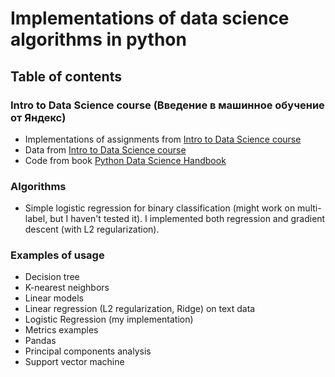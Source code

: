 # Implementations of data science algorithms in python

## Table of contents 

### Intro to Data Science course (Введение в машинное обучение от Яндекс) 
* Implementations of assignments from [Intro to Data Science course](https://www.coursera.org/learn/vvedenie-mashinnoe-obuchenie/home/welcome)
* Data from [Intro to Data Science course](https://www.coursera.org/learn/vvedenie-mashinnoe-obuchenie/home/welcome)
* Code from book [Python Data Science Handbook](https://github.com/jakevdp/PythonDataScienceHandbook)

### Algorithms 
* Simple logistic regression for binary classification (might work on multi-label, but I haven't tested it). I implemented both regression and gradient descent (with L2 regularization).

### Examples of usage 
* Decision tree
* K-nearest neighbors 
* Linear models
* Linear regression (L2 regularization, Ridge) on text data 
* Logistic Regression (my implementation)
* Metrics examples 
* Pandas
* Principal components analysis 
* Support vector machine
